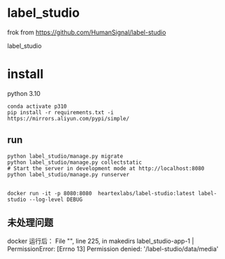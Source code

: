 # label_studio

frok from https://github.com/HumanSignal/label-studio

label_studio

# install

python 3.10

```
conda activate p310
pip install -r requirements.txt -i https://mirrors.aliyun.com/pypi/simple/

```

## run

```
python label_studio/manage.py migrate
python label_studio/manage.py collectstatic
# Start the server in development mode at http://localhost:8080
python label_studio/manage.py runserver

```

##

```
docker run -it -p 8080:8080  heartexlabs/label-studio:latest label-studio --log-level DEBUG
```

## 未处理问题

docker 运行后：
File "<frozen os>", line 225, in makedirs
label_studio-app-1 | PermissionError: [Errno 13] Permission denied: '/label-studio/data/media'
